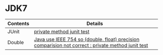 # JDK7
| Contents | Details |
|---|---|
| JUnit | [private method junit test](01_JDK7/src/test/java/rwoo/research/MockPrivateMethodTest.java) |
| Double | [Java use IEEE 754 so (double, float) precision comparision not correct : private method junit test](01_JDK7/src/test/java/rwoo/research/DoubleComparisionTest.java) |
